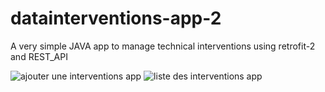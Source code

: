﻿# datainterventions-app-2
A very simple JAVA app to manage technical interventions using retrofit-2 and REST_API 

![ajouter une interventions app](https://user-images.githubusercontent.com/78624319/173230552-4fdbdc64-72db-4c6d-a31e-44b0c4ab1437.png)
![liste des interventions app](https://user-images.githubusercontent.com/78624319/173230560-ccdeb02a-43d3-4094-bdf4-81459ad4fa8e.png)
